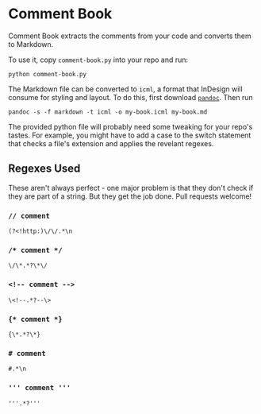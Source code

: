 # Comment Book

Comment Book extracts the comments from your code and converts them to Markdown.

To use it, copy `comment-book.py` into your repo and run:

    python comment-book.py

The Markdown file can be converted to `icml`, a format that InDesign will consume for styling and layout. To do this, first download [`pandoc`](https://github.com/jgm/pandoc/releases/). Then run

    pandoc -s -f markdown -t icml -o my-book.icml my-book.md

The provided python file will probably need some tweaking for your repo's tastes. For example, you might have to add a case to the switch statement that checks a file's extension and applies the revelant regexes.

## Regexes Used

These aren't always perfect - one major problem is that they don't check if they are part of a string. But they get the job done. Pull requests welcome!

### `// comment`

`(?<!http:)\/\/.*\n`

### `/* comment */`

`\/\*.*?\*\/`

### `<!-- comment -->`

`\<!--.*?--\>`
    
### `{* comment *}`

`{\*.*?\*}`
    
### `# comment`

`#.*\n`

    
### `''' comment '''`

`'''.*?'''`
    

